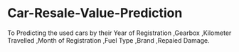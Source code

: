 # Car-Resale-Value-Prediction
To Predicting the used cars by their Year of Registration ,Gearbox ,Kilometer Travelled ,Month of Registration ,Fuel Type ,Brand ,Repaied Damage.
